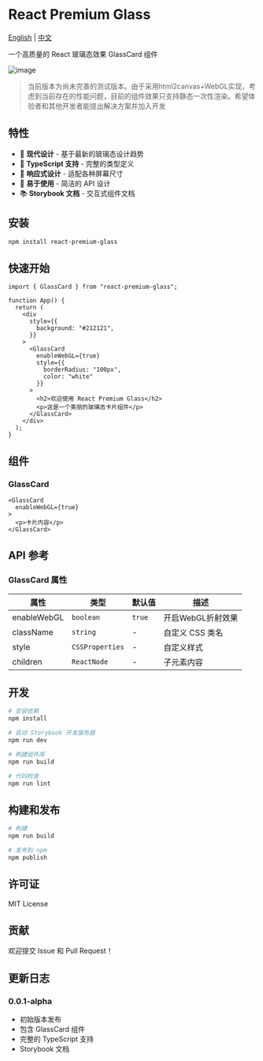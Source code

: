 # React Premium Glass

[English](README.md) | [中文](README_zh.md)

一个高质量的 React 玻璃态效果 GlassCard 组件

![image](https://github.com/user-attachments/assets/c7e3d47b-d68c-426f-b299-2980cdadf38f)

>当前版本为尚未完善的测试版本。由于采用html2canvas+WebGL实现，考虑到当前存在的性能问题，目前的组件效果只支持静态一次性渲染。希望体验者和其他开发者能提出解决方案并加入开发

## 特性

- 🎨 **现代设计** - 基于最新的玻璃态设计趋势
- 🔧 **TypeScript 支持** - 完整的类型定义
- 📱 **响应式设计** - 适配各种屏幕尺寸
- 🎯 **易于使用** - 简洁的 API 设计
- 📚 **Storybook 文档** - 交互式组件文档

## 安装

```bash
npm install react-premium-glass
```

## 快速开始

```tsx
import { GlassCard } from "react-premium-glass";

function App() {
  return (
    <div
      style={{
        background: "#212121",
      }}
    >
      <GlassCard
        enableWebGL={true}
        style={{
          borderRadius: "100px",
          color: "white"
        }}
      >
        <h2>欢迎使用 React Premium Glass</h2>
        <p>这是一个美丽的玻璃态卡片组件</p>
      </GlassCard>
    </div>
  );
}
```

## 组件

### GlassCard

```tsx
<GlassCard
  enableWebGL={true}
>
  <p>卡片内容</p>
</GlassCard>
```

## API 参考

### GlassCard 属性

| 属性         | 类型             | 默认值 | 描述             |
| ------------ | --------------- | ------ | --------------- |
| enableWebGL  | `boolean`       | `true` | 开启WebGL折射效果|
| className    | `string`        | -      | 自定义 CSS 类名  |
| style        | `CSSProperties` | -      | 自定义样式       |
| children     | `ReactNode`     | -      | 子元素内容       |

## 开发

```bash
# 安装依赖
npm install

# 启动 Storybook 开发服务器
npm run dev

# 构建组件库
npm run build

# 代码检查
npm run lint
```

## 构建和发布

```bash
# 构建
npm run build

# 发布到 npm
npm publish
```

## 许可证

MIT License

## 贡献

欢迎提交 Issue 和 Pull Request！

## 更新日志

### 0.0.1-alpha

- 初始版本发布
- 包含 GlassCard 组件
- 完整的 TypeScript 支持
- Storybook 文档 
